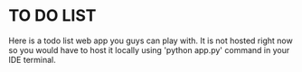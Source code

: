 # TO DO LIST
Here is a todo list web app you guys can play with. It is not hosted right now so you would have to host it locally using 'python app.py' command in your IDE terminal.
